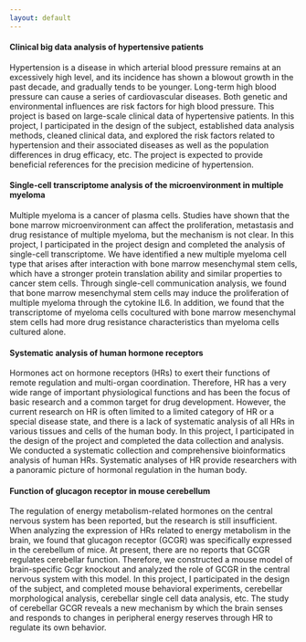 ```yaml
---
layout: default
---
```


#### Clinical big data analysis of hypertensive patients
Hypertension is a disease in which arterial blood pressure remains at an excessively high level, and its incidence has shown a blowout growth in the past decade, and gradually tends to be younger. Long-term high blood pressure can cause a series of cardiovascular diseases. Both genetic and environmental influences are risk factors for high blood pressure. This project is based on large-scale clinical data of hypertensive patients. In this project, I participated in the design of the subject, established data analysis methods, cleaned clinical data, and explored the risk factors related to hypertension and their associated diseases as well as the population differences in drug efficacy, etc. The project is expected to provide beneficial references for the precision medicine of hypertension.

#### Single-cell transcriptome analysis of the microenvironment in multiple myeloma
Multiple myeloma is a cancer of plasma cells. Studies have shown that the bone marrow microenvironment can affect the proliferation, metastasis and drug resistance of multiple myeloma, but the mechanism is not clear. In this project, I participated in the project design and completed the analysis of single-cell transcriptome. We have identified a new multiple myeloma cell type that arises after interaction with bone marrow mesenchymal stem cells, which have a stronger protein translation ability and similar properties to cancer stem cells. Through single-cell communication analysis, we found that bone marrow mesenchymal stem cells may induce the proliferation of multiple myeloma through the cytokine IL6. In addition, we found that the transcriptome of myeloma cells cocultured with bone marrow mesenchymal stem cells had more drug resistance characteristics than myeloma cells cultured alone.

#### Systematic analysis of human hormone receptors
Hormones act on hormone receptors (HRs) to exert their functions of remote regulation and multi-organ coordination. Therefore, HR has a very wide range of important physiological functions and has been the focus of basic research and a common target for drug development. However, the current research on HR is often limited to a limited category of HR or a special disease state, and there is a lack of systematic analysis of all HRs in various tissues and cells of the human body. In this project, I participated in the design of the project and completed the data collection and analysis. We conducted a systematic collection and comprehensive bioinformatics analysis of human HRs. Systematic analyses of HR provide researchers with a panoramic picture of hormonal regulation in the human body.

#### Function of glucagon receptor in mouse cerebellum
The regulation of energy metabolism-related hormones on the central nervous system has been reported, but the research is still insufficient. When analyzing the expression of HRs related to energy metabolism in the brain, we found that glucagon receptor (GCGR) was specifically expressed in the cerebellum of mice. At present, there are no reports that GCGR regulates cerebellar function. Therefore, we constructed a mouse model of brain-specific Gcgr knockout and analyzed the role of GCGR in the central nervous system with this model. In this project, I participated in the design of the subject, and completed mouse behavioral experiments, cerebellar morphological analysis, cerebellar single cell data analysis, etc. The study of cerebellar GCGR reveals a new mechanism by which the brain senses and responds to changes in peripheral energy reserves through HR to regulate its own behavior.

